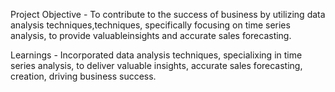 Project Objective
     - To contribute to the success of business by utilizing data analysis techniques,techniques, specifically focusing on time series analysis, to provide valuableinsights and accurate sales forecasting.

Learnings 
    - Incorporated data analysis techniques, specialixing in time series analysis, to deliver valuable insights, accurate sales forecasting, creation, driving business success.
